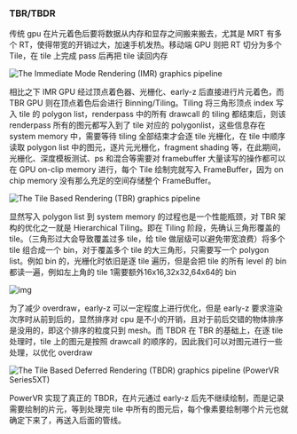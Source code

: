 ### TBR/TBDR
传统 gpu 在片元着色后要将数据从内存和显存之间搬来搬去，尤其是 MRT 有多个 RT，使得带宽的开销过大，加速手机发热。移动端 GPU 则把 RT 切分为多个 Tile，在 tile 上完成 pass 后再把 tile 读回内存

![The Immediate Mode Rendering (IMR) graphics pipeline ](IMR-Pipeline-1-e1500627612820.jpgwidth=990&height=241&name=IMR-Pipeline-1-e1500627612820.jpg)

相比之下 IMR GPU 经过顶点着色器、光栅化、early-z 后直接进行片元着色，而 TBR GPU 则在顶点着色后会进行 Binning/Tiling。Tiling 将三角形顶点 index 写入 tile 的 polygon list，renderpass 中的所有 drawcall 的 tiling 都结束后，则该 renderpass 所有的图元都写入到了 tile 对应的 polygonlist，这些信息存在 system memory 中，需要等待 tiling 全部结束才会逐 tile 光栅化，在 tile 中顺序读取 polygon list 中的图元，逐片元光栅化，fragment shading 等，在此期间，光栅化、深度模板测试、ps 和混合等需要对 framebuffer 大量读写的操作都可以在 GPU on-clip memory 进行，每个 Tile 绘制完就写入 FrameBuffer，因为 on chip memory 没有那么充足的空间存储整个 FrameBuffer。

![The Tile Based Rendering (TBR) graphics pipeline](TBR-Pipeline-1-e1500627587478.jpgwidth=990&height=301&name=TBR-Pipeline-1-e1500627587478.jpg)

显然写入 polygon list 到 system memory 的过程也是一个性能瓶颈，对 TBR 架构的优化之一就是 Hierarchical Tiling。即在 Tiling 阶段，先确认三角形覆盖的 tile。（三角形过大会导致覆盖过多 tile，给 tile 做层级可以避免带宽浪费）将多个 tile 组合成一个 bin，对于覆盖多个 tile 的大三角形，只需要写一个 polygon list。例如 bin 的，光栅化时依旧是逐 tile 遍历，但是会把 tile 的所有 level 的 bin 都读一遍，例如左上角的 tile 1需要额外16x16,32x32,64x64的 bin

![img](v2-9f8f823d67e10ff88f828b3b9d2b1f9e_720w.png)

为了减少 overdraw，early-z 可以一定程度上进行优化，但是 early-z 要求渲染次序时从前到后的，显然排序对 cpu 是不小的开销，且对于前后交错的物体排序是没用的，即这个排序的粒度只到 mesh。而 TBDR 在 TBR 的基础上，在逐 tile 处理时，tile 上的图元是按照 drawcall 的顺序的，因此我们可以对图元进行一些处理，以优化 overdraw

![The Tile Based Deferred Rendering (TBDR) graphics pipeline (PowerVR Series5XT)](TBDR-Pipeline-1024x275.jpg)

PowerVR 实现了真正的 TBDR，在片元通过 early-z 后先不继续绘制，而是记录需要绘制的片元，等到处理完 tile 中所有的图元后，每个像素要绘制哪个片元也就确定下来了，再送入后面的管线。
